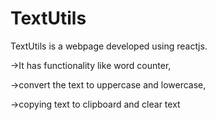# TextUtils
 
TextUtils is a webpage developed using reactjs. 

->It has functionality like word counter,

->convert the text to uppercase and lowercase, 

->copying text to clipboard and clear text
